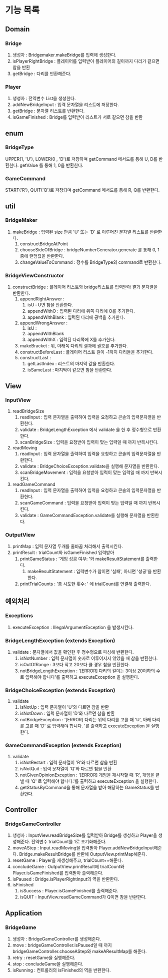 # 기능 목록
## Domain
### Bridge
1. 생성자 : Bridgemaker.makeBridge를 입력해 생성한다.
2. isPlayerRightBridge : 플레이어를 입력받아 플레이어의 길이까지 다리가 같으면 참을 반환
3. getBridge : 다리를 반환해준다. 

### Player
1. 생성자 : 전역변수 List<String>을 생성한다. 
2. addNewBridgeInput : 입력 문자열을 리스트에 저장한다. 
3. getBridge : 문자열 리스트를 반환한다.
4. isGameFinished : Bridge를 입력받아 리스트가 서로 같으면 참을 반환

## enum
### BridgeType
UPPER(1, 'U'), LOWER(0 , 'D')로 저장하며 getCommand 메서드를 통해 U, D를 반환한다.
getValue 를 통해 1, 0을 반환한다.

### GameCommand
START('R'), QUIT('Q')로 저장되며 getCommand 메서드를 통해 R, Q를 반환한다. 

## util
### BridgeMaker
1. makeBridge : 입력된 size 만큼 'U' 또는 'D' 로 이루어진 문자열 리스트를 반환한다.
   1. constructBridgeAtPoint
   2. chooseSideOfBridge : bridgeNumberGenerator.generate 를 통해 0, 1중에 랜덤값을 반환한다.
   3. changeValueToCommand : 정수를 BridgeType의 command로 반환한다.

### BridgeViewConstructor
1. constructBridge : 플레이어 리스트와 bridge리스트를 입력받아 결과 문자열을 반환한다. 
   1. appendRightAnswer :
      1. isU : U면 참을 반환한다. 
      2. appendWithO : 입력된 다리에 위쪽 다리에 O를 추가한다. 
      3. appendWithBlank : 입력된 다리에 공백을 추가한다. 
   2. appendWrongAnswer : 
      1. isU : 
      2. appendWithBlank
      3. appendWithX : 입력된 다리쪽에 X를 추가한다. 
   3. makeBracket : 위, 아래쪽 다리의 결과에 괄호를 추가한다.
   4. constructBeforeLast : 플레이어 리스트 길이 -1까지 다리들을 추가한다. 
   5. constructLast :
      1. getLastIndex : 리스트의 마지막 값을 반환한다. 
      2. isSameLast : 마지막이 같으면 참을 반환한다. 

## View
### InputView
1. readBridgeSize
   1. readInput : 입력 문자열을 출력하여 입력을 요청하고 콘솔의 입력문자열을 반환한다.
   2. validate : BridgeLengthException 에서 validate 을 한 후 정수형으로 반환한다.
   3. scanBridgeSize : 입력을 요청받아 입력이 맞는 입력일 때 까지 반복시킨다.
2. readMoving
   1. readInput : 입력 문자열을 출력하여 입력을 요청하고 콘솔의 입력문자열을 반환한다.
   2. validate : BridgeChoiceException.validate을 실행해 문자열을 반환한다.
   3. scanBridgeMovement : 입력을 요청받아 입력이 맞는 입력일 때 까지 반복시킨다.
3. readGameCommand
   1. readInput : 입력 문자열을 출력하여 입력을 요청하고 콘솔의 입력문자열을 반환한다.
   2. scanGameCommand : 입력을 요청받아 입력이 맞는 입력일 때 까지 반복시킨다.
   3. validate : GameCommandException.validate를 실행해 문자열을 반환한다.

### OutputView
1. printMap : 입력 문자열 두개를 줄바꿈 처리해서 출력시킨다.
2. printResult : trialCount와  isGameFinished 입력받아
   1. printGameStatus : '게임 성공 여부: '와 makeResultStatement를 출력한다.
      1. makeResultStatement : 입력변수가 참이면 '실패', 아니면 '성공'을 반환한다.
   2. printTrialCounts : '총 시도한 횟수: ' 에 trialCount를 연결해 출력한다.

## 예외처리
### Exceptions
1. executeException : IllegalArgumentException 을 발생시킨다.

### BridgeLengthException (extends Exception)
1. validate : 문자열에서 값을 확인한 후 정수형으로 파싱해 반환한다.
   1. isNotNumber : 입력 문자열이 숫자로 이루어지지 않았을 때 참을 반환한다.
   2. isOutOfRange : 3보다 작고 20보다 클 경우 참을 반환한다.
   3. notBridgeLengthException : '[ERROR] 다리의 길이는 3이상 20이하의 수로 입력해야 합니다'를 출력하고 executeException 을 실행한다.

### BridgeChoiceException (extends Exception)
1. validate
   1. isNotUp : 입력 문자열이 'U'와 다르면 참을 반환
   2. isNotDown : 입력 문자열이 'D'와 다르면 참을 반환
   3. notBridgeException : '[ERROR] 다리는 위의 다리를 고를 때 'U', 아래 다리를 고를 때 'D' 로 입력해야 합니다. '를 출력하고 executeException 을 실행한다.

### GameCommandException (extends Exception)
1. validate
   1. isNotRestart : 입력 문자열이 'R'와 다르면 참을 반환
   2. isNotQuit : 입력 문자열이 'Q'와 다르면 참을 반환
   3. notGivenOpinionException : '[ERROR] 개임을 재시작할 때 'R', 개임을 끝낼 때 'Q' 로 입력해야 합니다.'를 출력하고 executeException 을 실행한다.
   4. getStatusByCommand을 통해 문자열을 받아 해당하는 GameStatus를 반환한다.

## Controller
### BridgeGameController
1. 생성자 : InputView.readBridgeSize를 입력받아 Bridge를 생성하고 Player을 생성해준다. 전역변수 trialCount를 1로 초기화해준다. 
2. moveAStep : Input.readMoving을 입력받아 Player.addNewBridgeInput해준다. Bridge.makeResultBridge를 반환해 OutputView.printMap해준다. 
3. resetGame : Player을 재생성해주고, trialCount++해준다. 
4. concludeGame : OutputView.printResult에 trialCount와 Player.isGameFinished를 입력받아 출력해준다. 
5. isPaused : Bridge.isPlayerRightInput의 역을 반환한다.
6. isFinished
   1. isSuccess : Player.isGameFinished를 출력해준다. 
   2. isQUIT : InputView.readGameCommand가 Q이면 참을 반환한다. 

## Application
### BridgeGame
1. 생성자 : BridgeGameController를 생성해준다. 
2. move : bridgeGameController.isPaused일 때 까지 bridgeGameController.chooseAStep와 makeAResultMap를 해준다. 
3. retry : resetGame을 실행해준다. 
4. stop : concludeGame을 실행해준다. 
5. isRunning : 컨트롤러의 isFinished의 역을 반환한다.